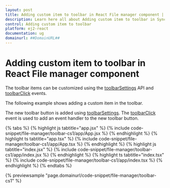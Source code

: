 ```yaml
---
layout: post
title: Adding custom item to toolbar in React File manager component | Syncfusion
description: Learn here all about Adding custom item to toolbar in Syncfusion React File manager component of Syncfusion Essential JS 2 and more.
control: Adding custom item to toolbar 
platform: ej2-react
documentation: ug
domainurl: ##DomainURL##
---
```


# Adding custom item to toolbar in React File manager component

The toolbar items can be customized using the [toolbarSettings](https://ej2.syncfusion.com/react/documentation/api/file-manager/#toolbarsettings) API and [toolbarClick](https://ej2.syncfusion.com/react/documentation/api/file-manager/#toolbarclick) events.

The following example shows adding a custom item in the toolbar.

The new toolbar button is added using [toolbarSettings](https://ej2.syncfusion.com/react/documentation/api/file-manager/#toolbarsettings). The [toolbarClick](https://ej2.syncfusion.com/react/documentation/api/file-manager/#toolbarclick) event is used to add an event handler to the new toolbar button.

{% tabs %}
{% highlight js tabtitle="app.jsx" %}
{% include code-snippet/file-manager/toolbar-cs1/app/App.jsx %}
{% endhighlight %}
{% highlight ts tabtitle="app.tsx" %}
{% include code-snippet/file-manager/toolbar-cs1/app/App.tsx %}
{% endhighlight %}
{% highlight js tabtitle="index.jsx" %}
{% include code-snippet/file-manager/toolbar-cs1/app/index.jsx %}
{% endhighlight %}
{% highlight ts tabtitle="index.tsx" %}
{% include code-snippet/file-manager/toolbar-cs1/app/index.tsx %}
{% endhighlight %}
{% endtabs %}

 {% previewsample "page.domainurl/code-snippet/file-manager/toolbar-cs1" %}